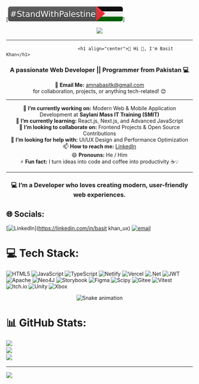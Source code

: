 [![Stand With Palestine](https://raw.githubusercontent.com/22mahmoud/StandWithPalestine/main/public/StandWithPalestine.svg)]




<!-- Animated Typing SVG -->
<p align="center">
  <a href="https://git.io/typing-svg">
    <img src="https://readme-typing-svg.herokuapp.com?size=30&duration=4000&color=F7DC6F&center=true&vCenter=true&lines=Hi+There!+👋;I+am+basit;Full-Stack+Dev+%26+AI+Agent+Builder"/>
  </a>
</p>




---
                               <h1 align="center">💫 Hi 👋, I'm Basit Khan</h1>
<h3 align="center">A passionate Web Developer || Programmer from Pakistan 💻</h3>

<p align="center">
📩 <strong>Email Me:</strong> <a href="mailto:amnabasitk@gmail.com">amnabasitk@gmail.com</a><br>
for collaboration, projects, or anything tech-related! 😊
</p>

---

<p align="center">
🔭 <strong>I’m currently working on:</strong> Modern Web & Mobile Application Development at <strong>Saylani Mass IT Training (SMIT)</strong><br>
🌱 <strong>I’m currently learning:</strong> React.js, Next.js, and Advanced JavaScript<br>
👯 <strong>I’m looking to collaborate on:</strong> Frontend Projects & Open Source Contributions<br>
🤔 <strong>I’m looking for help with:</strong> UI/UX Design and Performance Optimization<br>
📫 <strong>How to reach me:</strong> <a href="https://linkedin.com/in/basit-khan_ux">LinkedIn</a><br>
😄 <strong>Pronouns:</strong> He / Him<br>
⚡ <strong>Fun fact:</strong> I turn ideas into code and coffee into productivity ☕💡
</p>

---

<h3 align="center">💻 I’m a Developer who loves creating modern, user-friendly web experiences.</h3>

## 🌐 Socials:
[![LinkedIn](https://img.shields.io/badge/LinkedIn-%230077B5.svg?logo=linkedin&logoColor=white)](https://linkedin.com/in/basit khan_ux) [![email](https://img.shields.io/badge/Email-D14836?logo=gmail&logoColor=white)](mailto:amnabasitk@gmail.com) 

# 💻 Tech Stack:
![HTML5](https://img.shields.io/badge/html5-%23E34F26.svg?style=for-the-badge&logo=html5&logoColor=white) ![JavaScript](https://img.shields.io/badge/javascript-%23323330.svg?style=for-the-badge&logo=javascript&logoColor=%23F7DF1E) ![TypeScript](https://img.shields.io/badge/typescript-%23007ACC.svg?style=for-the-badge&logo=typescript&logoColor=white) ![Netlify](https://img.shields.io/badge/netlify-%23000000.svg?style=for-the-badge&logo=netlify&logoColor=#00C7B7) ![Vercel](https://img.shields.io/badge/vercel-%23000000.svg?style=for-the-badge&logo=vercel&logoColor=white) ![.Net](https://img.shields.io/badge/.NET-5C2D91?style=for-the-badge&logo=.net&logoColor=white) ![JWT](https://img.shields.io/badge/JWT-black?style=for-the-badge&logo=JSON%20web%20tokens) ![Apache](https://img.shields.io/badge/apache-%23D42029.svg?style=for-the-badge&logo=apache&logoColor=white) ![Neo4J](https://img.shields.io/badge/Neo4j-008CC1?style=for-the-badge&logo=neo4j&logoColor=white) ![Storybook](https://img.shields.io/badge/-Storybook-FF4785?style=for-the-badge&logo=storybook&logoColor=white) ![Figma](https://img.shields.io/badge/figma-%23F24E1E.svg?style=for-the-badge&logo=figma&logoColor=white) ![Scipy](https://img.shields.io/badge/SciPy-%230C55A5.svg?style=for-the-badge&logo=scipy&logoColor=%white) ![Gitee](https://img.shields.io/badge/Gitee-C71D23?style=for-the-badge&logo=gitee&logoColor=white) ![Vitest](https://img.shields.io/badge/-Vitest-252529?style=for-the-badge&logo=vitest&logoColor=FCC72B) ![Itch.io](https://img.shields.io/badge/Itch-%23FF0B34.svg?style=for-the-badge&logo=Itch.io&logoColor=white) ![Unity](https://img.shields.io/badge/unity-%23000000.svg?style=for-the-badge&logo=unity&logoColor=white) ![Xbox](https://img.shields.io/badge/xbox-%23107C10.svg?style=for-the-badge&logo=xbox&logoColor=white)

<!-- Snake Game Repo View -->

<div align="center">
  <img src="https://profile-readme-generator.com/assets/snake.svg" alt="Snake animation" />
</div>

# 📊 GitHub Stats:
![](https://github-readme-stats.vercel.app/api?username=basit-ux&theme=dark&hide_border=false&include_all_commits=true&count_private=false)<br/>
![](https://nirzak-streak-stats.vercel.app/?user=basit-ux&theme=dark&hide_border=false)<br/>
![](https://github-readme-stats.vercel.app/api/top-langs/?username=basit-ux&theme=dark&hide_border=false&include_all_commits=true&count_private=false&layout=compact)


---
[![](https://visitcount.itsvg.in/api?id=basit-ux&icon=0&color=0)](https://visitcount.itsvg.in)

<!-- Proudly created with GPRM ( https://gprm.itsvg.in ) -->
